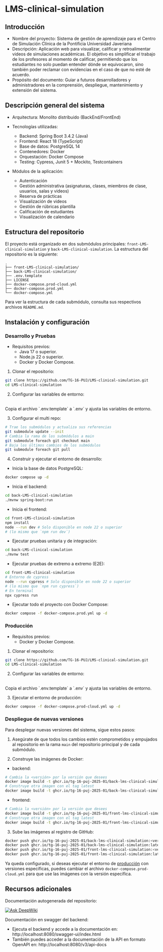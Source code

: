 # LMS-clinical-simulation

## Introducción
- Nombre del proyecto: Sistema de gestión de aprendizaje para el Centro de Simulación Clínica de la Pontificia Universidad Javeriana 
- Descripción: Aplicación web para visualizar, calificar y retroalimentar videos de simulaciones académicas. El objetivo es simplificar el trabajo de los profesores al momento de calificar, permitiendo que los estudiantes no solo puedan entender dónde se equivocaron, sino también poder reclamar con evidencias en el caso de que no esté de acuerdo.  
- Propósito del documento: Guiar a futuros desarrolladores y administradores en la comprensión, despliegue, mantenimiento y extensión del sistema. 

## Descripción general del sistema
- Arquitectura: Monolito distribuido (BackEnd/FrontEnd)

- Tecnologías utilizadas:
  - Backend: Spring Boot 3.4.2 (Java)
  - Frontend: React 18 (TypeScript)
  - Base de datos: PostgreSQL 14
  - Contenedores: Docker
  - Orquestación: Docker Compose
  - Testing: Cypress, Junit 5 + Mockito, Testcontainers

- Módulos de la aplicación:
  - Autenticación
  - Gestión administrativa (asignaturas, clases, miembros de clase, usuarios, salas y videos)
  - Reserva de prácticas
  - Visualización de videos
  - Gestión de rúbricas plantilla
  - Calificación de estudiantes
  - Visualización de calendario

## Estructura del repositorio
El proyecto está organizado en dos submódulos principales: `front-LMS-clinical-simulation` y `back-LMS-clinical-simulation`. La estructura del repositorio es la siguiente:
```
.
├── front-LMS-clinical-simulation/
├── back-LMS-clinical-simulation/
├── .env.template
├── LICENSE
├── docker-compose.prod-cloud.yml
├── docker-compose.prod.yml
└── docker-compose.yml
```

Para ver la estructura de cada submódulo, consulta sus respectivos archivos `README.md`.

## Instalación y configuración

### Desarrollo y Pruebas

- Requisitos previos:
  - Java 17 o superior.
  - Node.js 22 o superior.
  - Docker y Docker Compose.

1. Clonar el repositorio:
```bash
git clone https://github.com/TG-16-PUJ/LMS-clinical-simulation.git
cd LMS-clinical-simulation
```

2. Configurar las variables de entorno:
<br/>
Copia el archivo `.env.template` a `.env` y ajusta las variables de entorno.

3. Configurar el multi repo:

```bash
# Trae los submódulos y actualiza sus referencias
git submodule update --init
# Cambia la rama de los submódulos a main
git submodule foreach git checkout main
# Baja los últimos cambios de los submódulos
git submodule foreach git pull
```
4. Construir y ejecutar el entorno de desarrollo:

- Inicia la base de datos PostgreSQL:
```bash
docker compose up -d
```

- Inicia el backend:
```bash
cd back-LMS-clinical-simulation
./mvnw spring-boot:run
```

- Inicia el frontend:
```bash
cd front-LMS-clinical-simulation
npm install
node --run dev # Solo disponible en node 22 o superior
# (lo mismo que `npm run dev`)
```

- Ejecutar pruebas unitaria y de integración:
```bash
cd back-LMS-clinical-simulation
./mvnw test
```

- Ejecutar pruebas de extremo a extremo (E2E):
```bash
cd front-LMS-clinical-simulation
# Entorno de cypress
node --run cypress # Solo disponible en node 22 o superior
# (lo mismo que `npm run cypress`)
# En terminal
npx cypress run
```

- Ejecutar todo el proyecto con Docker Compose:
```bash
docker compose -f docker-compose.prod.yml up -d
```

### Producción
- Requisitos previos:
  - Docker y Docker Compose.

1. Clonar el repositorio:
```bash
git clone https://github.com/TG-16-PUJ/LMS-clinical-simulation.git
cd LMS-clinical-simulation
```

2. Configurar las variables de entorno:
<br/>
Copia el archivo `.env.template` a `.env` y ajusta las variables de entorno.

3. Ejecutar el entorno de producción:
```bash
docker compose -f docker-compose.prod-cloud.yml up -d
```

### Despliegue de nuevas versiones

Para desplegar nuevas versiones del sistema, sigue estos pasos:
1. Asegúrate de que todos los cambios estén comprometidos y empujados al repositorio en la rama `main` del repositorio principal y de cada submódulo.

2. Construye las imágenes de Docker:
- backend:
```bash
# Cambia la <versión> por la versión que desees
docker image build -t ghcr.io/tg-16-puj-2025-01/back-lms-clinical-simulation:<versión> ./back-LMS-clinical-simulation
# Construye otra imagen con el tag latest
docker image build -t ghcr.io/tg-16-puj-2025-01/back-lms-clinical-simulation:latest ./back-LMS-clinical-simulation
```

- frontend:
```bash
# Cambia la <versión> por la versión que desees
docker image build -t ghcr.io/tg-16-puj-2025-01/front-lms-clinical-simulation:<versión> ./front-LMS-clinical-simulation
# Construye otra imagen con el tag latest
docker image build -t ghcr.io/tg-16-puj-2025-01/front-lms-clinical-simulation:latest ./front-LMS-clinical-simulation
```

3. Sube las imágenes al registro de GitHub:
```bash
docker push ghcr.io/tg-16-puj-2025-01/back-lms-clinical-simulation:<versión>
docker push ghcr.io/tg-16-puj-2025-01/back-lms-clinical-simulation:latest
docker push ghcr.io/tg-16-puj-2025-01/front-lms-clinical-simulation:<versión>
docker push ghcr.io/tg-16-puj-2025-01/front-lms-clinical-simulation:latest
```

Ya queda configurado, si deseas ejecutar el entorno de [producción](#producción) con versiones específicas, puedes cambiar el archivo `docker-compose.prod-cloud.yml` para que use las imágenes con la versión específica.

## Recursos adicionales
Documentación autogenerada del repositorio:

[![Ask DeepWiki](https://deepwiki.com/badge.svg)](https://deepwiki.com/TG-16-PUJ-2025-01/LMS-clinical-simulation)

Documentación en swagger del backend:

- Ejecuta el backend y accede a la documentación en: 
http://localhost:8080/swagger-ui/index.html
- También puedes acceder a la documentación de la API en formato OpenAPI en:
http://localhost:8080/v3/api-docs
